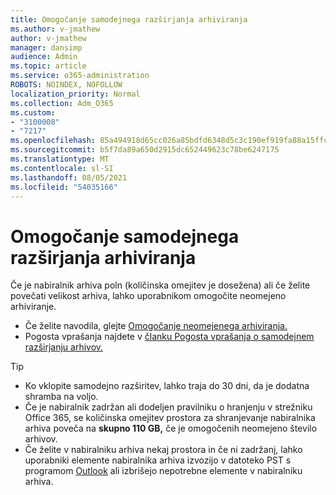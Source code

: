 ```yaml
---
title: Omogočanje samodejnega razširjanja arhiviranja
ms.author: v-jmathew
author: v-jmathew
manager: dansimp
audience: Admin
ms.topic: article
ms.service: o365-administration
ROBOTS: NOINDEX, NOFOLLOW
localization_priority: Normal
ms.collection: Adm_O365
ms.custom:
- "3100008"
- "7217"
ms.openlocfilehash: 85a494918d65cc026a85bdfd6348d5c3c190ef919fa88a15ffcd4e7e790b8737
ms.sourcegitcommit: b5f7da89a650d2915dc652449623c78be6247175
ms.translationtype: MT
ms.contentlocale: sl-SI
ms.lasthandoff: 08/05/2021
ms.locfileid: "54035166"
---
```

# <a name="enable-auto-expanding-archiving"></a>Omogočanje samodejnega razširjanja arhiviranja

Če je nabiralnik arhiva poln (količinska omejitev je dosežena) ali če želite povečati velikost arhiva, lahko uporabnikom omogočite neomejeno arhiviranje.

- Če želite navodila, glejte [Omogočanje neomejenega arhiviranja.](https://docs.microsoft.com/office365/securitycompliance/enable-unlimited-archiving)
- Pogosta vprašanja najdete v [članku Pogosta vprašanja o samodejnem razširjanju arhivov.](https://blogs.technet.microsoft.com/exchange/2018/04/09/office-365-auto-expanding-archives-faq/)

> [!TIP]
>
> - Ko vklopite samodejno razširitev, lahko traja do 30 dni, da je dodatna shramba na voljo.
> - Če je nabiralnik zadržan ali dodeljen pravilniku o hranjenju v strežniku Office 365, se količinska omejitev prostora za shranjevanje nabiralnika arhiva poveča na **skupno 110 GB,** če je omogočenih neomejeno število arhivov.
> - Če želite v nabiralniku arhiva nekaj prostora in če ni zadržanj, lahko uporabniki elemente nabiralnika arhiva izvozijo v datoteko PST s programom [Outlook](https://support.office.com/article/Export-or-backup-email-contacts-and-calendar-to-an-Outlook-pst-file-14252b52-3075-4e9b-be4e-ff9ef1068f91) ali izbrišejo nepotrebne elemente v nabiralniku arhiva.
